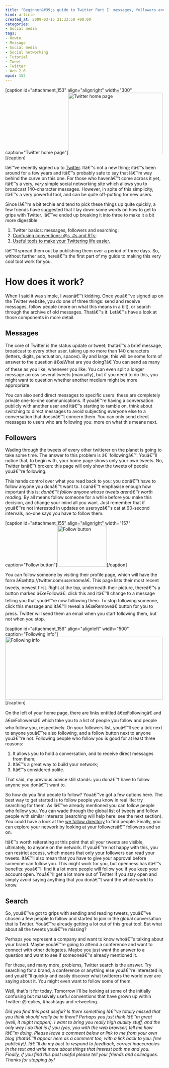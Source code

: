 ```yaml
--- 
title: "Beginner&#39;s guide to Twitter Part I: messages, followers and searching"
kind: article
created_at: 2009-03-15 21:33:50 +00:00
categories: 
- Social media
tags: 
- Howto
- Message
- Social media
- Social networking
- Tutorial
- Tweet
- Twitter
- Web 2.0
wpid: 152
---
```

[caption id="attachment_153" align="alignright" width="300" caption="Twitter home page"]<img class="size-medium wp-image-153" src="http://allacademic.files.wordpress.com/2009/03/twitterhomepage.png?w=300" alt="Twitter home page" width="300" height="194" />[/caption]

Iâ€™ve recently signed up to <a href="http://twitter.com/">Twitter</a>. Itâ€™s not a new thing; itâ€™s been around for a few years and itâ€™s probably safe to say that Iâ€™m way behind the curve on this one. For those who havenâ€™t come across it yet, itâ€™s a very, <em>very</em> simple social networking site which allows you to broadcast 140-character messages. However, in spite of this simplicity, itâ€™s a very powerful tool, and can be quite off-putting for new users.

Since Iâ€™m a bit techie and tend to pick these things up quite quickly, a few friends have suggested that I lay down some words on how to get to grips with Twitter. Iâ€™ve ended up breaking it into three to make it a bit more digestible:
<ol>
	<li>Twitter basics: messages, followers and searching;</li>
	<li><a href="http://allacademic.wordpress.com/2009/03/16/beginners-guide-to-twitter-part-ii/">Confusing conventions: @s, #s and RTs;</a></li>
	<li><a href="http://allacademic.wordpress.com/2009/03/17/beginners-guide-to-twitter-part-iii/">Useful tools to make your Twittering life easier.</a></li>
</ol>
Iâ€™ll spread them out by publishing them over a period of three days. So, without further ado, hereâ€™s the first part of my guide to making this very cool tool work for you.

<!--more-->
<h1>How does it work?</h1>
When I said it was simple, I wasnâ€™t kidding. Once youâ€™ve signed up on the Twitter website, you do one of three things: send and receive messages, follow people (more on what this means in a bit), or search through the archive of old messages. Thatâ€™s it. Letâ€™s have a look at those components in more detail.
<h2>Messages</h2>
The core of Twitter is the status update or tweet; thatâ€™s a brief message, broadcast to every other user, taking up no more than 140 characters (letters, digits, punctuation, spaces). By and large, this will be some form of answer to the question â€œWhat are you doing?â€ You can send as many of these as you like, whenever you like. You can even split a longer message across several tweets (manually), but if you need to do this, you might want to question whether another medium might be more appropriate.

You can also send direct messages to specific users: these are completely private one-to-one communications. If youâ€™re having a conversation publicly with another user and itâ€™s starting to ramble on, think about switching to direct messages to avoid subjecting everyone else to a conversation that doesnâ€™t concern them. You can only send direct messages to users who are following you: more on what this means next.
<h2>Followers</h2>
Wading through the tweets of every other twitterer on the planet is going to take some time. The answer to this problem is â€˜followingâ€™. Youâ€™ll notice that, to begin with, your home page shows only your own tweets. No, Twitter isnâ€™t broken: this page will only show the tweets of people youâ€™re following.

This hands control over what you read back to you: you donâ€™t have to follow anyone you donâ€™t want to. I canâ€™t emphasise enough how important this is: <em>donâ€™t follow anyone whose tweets arenâ€™t worth reading</em>. By all means follow someone for a while before you make this decision, and change your mind all you want. Just remember that if youâ€™re not interested in updates on userxyzâ€™s cat at 90-second intervals, no-one says you have to follow them.

[caption id="attachment_155" align="alignright" width="157" caption="Follow button"]<img class="size-full wp-image-155" src="http://allacademic.files.wordpress.com/2009/03/followbutton.png" alt="Follow button" width="157" height="129" />[/caption]

You can follow someone by visiting their profile page, which will have the form â€œhttp://twitter.com/<em>username</em>â€. This page lists their most recent tweets, newest first. Right at the top, underneath their picture, thereâ€™s a button marked â€œFollowâ€: click this and itâ€™ll change to a message telling you that youâ€™re now following them. To stop following someone, click this message and itâ€™ll reveal a â€œRemoveâ€ button for you to press. Twitter will send them an email when you start following them, but not when you stop.

[caption id="attachment_156" align="alignleft" width="500" caption="Following info"]<img class="size-full wp-image-156" src="http://allacademic.files.wordpress.com/2009/03/following.png" alt="Following info" width="500" height="200" />[/caption]

On the left of your home page, there are links entitled â€œFollowingâ€ and â€œFollowersâ€ which take you to a list of people you follow and people who follow you, respectively. On your followers list, youâ€™ll see a tick next to anyone youâ€™re also following, and a follow button next to anyone youâ€™re not. Following people who follow you is good for at least three reasons:
<ol>
	<li>It allows you to hold a conversation, and to receive direct messages from them;</li>
	<li>Itâ€™s a great way to build your network;</li>
	<li>Itâ€™s considered polite.</li>
</ol>
That said, my previous advice still stands: you donâ€™t have to follow anyone you donâ€™t want to.

So how do you find people to follow? Youâ€™ve got a few options here. The best way to get started is to follow people you know in real life: try searching for them. As Iâ€™ve already mentioned you can follow people who follow you. You can wade through the global list of tweets and follow people with similar interests (searching will help here: see the next section). You could have a look at the <a href="http://wefollow.com/">we follow directory</a> to find people. Finally, you can explore your network by looking at your followersâ€™ followers and so on.

Itâ€™s worth reiterating at this point that all your tweets are visible, ultimately, to anyone on the network. If youâ€™re not happy with this, you can restrict access, which means that only your followers can read your tweets. Itâ€™ll also mean that you have to give your approval before someone can follow you. This might work for you, but openness has itâ€™s benefits: youâ€™ll find it a lot more people will follow you if you keep your account open. Youâ€™ll get a lot more out of Twitter if you stay open and simply avoid saying anything that you donâ€™t want the whole world to know.
<h2>Search</h2>
So, youâ€™ve got to grips with sending and reading tweets, youâ€™ve chosen a few people to follow and started to join in the global conversation that is Twitter. Youâ€™re already getting a lot out of this great tool. But what about all the tweets youâ€™re missing?

Perhaps you represent a company and want to know whoâ€™s talking about your brand. Maybe youâ€™re going to attend a conference and want to connect with other delegates. Maybe you just want the answer to a question and want to see if someoneâ€™s already mentioned it.

For these, and many more, problems, Twitter search is the answer. Try searching for a brand, a conference or anything else youâ€™re interested in, and youâ€™ll quickly and easily discover what twitterers the world over are saying about it. You might even want to follow some of them.

Well, that's it for today. Tomorrow I'll be looking at some of the initially confusing but massively useful conventions that have grown up within Twitter: @replies, #hashtags and retweeting.

<em>Did you find this post useful? Is there something Iâ€™ve totally missed that you think should really be in there? Perhaps you just think Iâ€™m great (well, it might happen). I want to bring you really high quality stuff, and the only way I do that is if you (yes, you with the web browser) tell me how Iâ€™m doing. Please leave a comment below or link to me from your own blog (thatâ€™ll appear here as a comment too, with a link back to you: free publicity!). Iâ€™ll do my best to respond to feedback, correct inaccuracies in the text and write more about things that interest both me and you. Finally, if you find this post useful please tell your friends and colleagues. Thanks for stopping by!</em>
